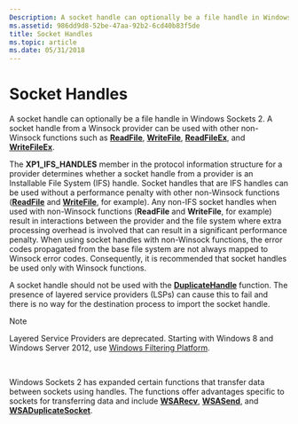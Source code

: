 ```yaml
---
Description: A socket handle can optionally be a file handle in Windows Sockets 2. A socket handle from a Winsock provider can be used with other non-Winsock functions such as ReadFile, WriteFile, ReadFileEx, and WriteFileEx.
ms.assetid: 986dd9d8-52be-47aa-92b2-6cd40b83f5de
title: Socket Handles
ms.topic: article
ms.date: 05/31/2018
---
```


# Socket Handles

A socket handle can optionally be a file handle in Windows Sockets 2. A socket handle from a Winsock provider can be used with other non-Winsock functions such as [**ReadFile**](/windows/win32/api/fileapi/nf-fileapi-readfile), [**WriteFile**](/windows/win32/api/fileapi/nf-fileapi-writefile), [**ReadFileEx**](/windows/win32/api/fileapi/nf-fileapi-readfileex), and [**WriteFileEx**](/windows/win32/api/fileapi/nf-fileapi-writefileex).

The **XP1\_IFS\_HANDLES** member in the protocol information structure for a provider determines whether a socket handle from a provider is an Installable File System (IFS) handle. Socket handles that are IFS handles can be used without a performance penalty with other non-Winsock functions ([**ReadFile**](/windows/win32/api/fileapi/nf-fileapi-readfile) and [**WriteFile**](/windows/win32/api/fileapi/nf-fileapi-writefile), for example). Any non-IFS socket handles when used with non-Winsock functions (**ReadFile** and **WriteFile**, for example) result in interactions between the provider and the file system where extra processing overhead is involved that can result in a significant performance penalty. When using socket handles with non-Winsock functions, the error codes propagated from the base file system are not always mapped to Winsock error codes. Consequently, it is recommended that socket handles be used only with Winsock functions.

A socket handle should not be used with the [**DuplicateHandle**](/windows/win32/api/handleapi/nf-handleapi-duplicatehandle) function. The presence of layered service providers (LSPs) can cause this to fail and there is no way for the destination process to import the socket handle.

> [!Note]  
> Layered Service Providers are deprecated. Starting with Windows 8 and Windows Server 2012, use [Windows Filtering Platform](../fwp/windows-filtering-platform-start-page.md).

 

Windows Sockets 2 has expanded certain functions that transfer data between sockets using handles. The functions offer advantages specific to sockets for transferring data and include [**WSARecv**](/windows/desktop/api/Winsock2/nf-winsock2-wsarecv), [**WSASend**](/windows/desktop/api/Winsock2/nf-winsock2-wsasend), and [**WSADuplicateSocket**](/windows/desktop/api/Winsock2/nf-winsock2-wsaduplicatesocketa).

 

 